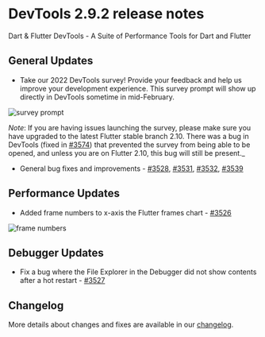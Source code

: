 # DevTools 2.9.2 release notes

Dart & Flutter DevTools - A Suite of Performance Tools for Dart and Flutter

## General Updates

* Take our 2022 DevTools survey! Provide your feedback and help us improve
  your development experience. This survey prompt will show up directly in
  DevTools sometime in mid-February.

![survey prompt]({{site.url}}/development/tools/devtools/release-notes/images-2.9.2/image1.png "survey_prompt")

*Note*: If you are having issues launching the survey, please make
sure you have upgraded to the latest Flutter stable branch 2.10.
There was a bug in DevTools (fixed in
[#3574](https://github.com/flutter/devtools/pull/3574)) that
prevented the survey from being able to be opened, and unless you
are on Flutter 2.10, this bug will still be present._

* General bug fixes and improvements -
  [#3528](https://github.com/flutter/devtools/pull/3528),
  [#3531](https://github.com/flutter/devtools/pull/3531),
  [#3532](https://github.com/flutter/devtools/pull/3532),
  [#3539](https://github.com/flutter/devtools/pull/3539)

## Performance Updates
* Added frame numbers to x-axis the Flutter frames chart -
  [#3526](https://github.com/flutter/devtools/pull/3526)

![frame numbers]({{site.url}}/development/tools/devtools/release-notes/images-2.9.2/image2.png "frame_numbers")

## Debugger Updates
* Fix a bug where the File Explorer in the Debugger did not show contents
  after a hot restart -
  [#3527](https://github.com/flutter/devtools/pull/3527)

## Changelog
More details about changes and fixes are available in our
[changelog](https://github.com/flutter/devtools/blob/master/CHANGELOG.md).
